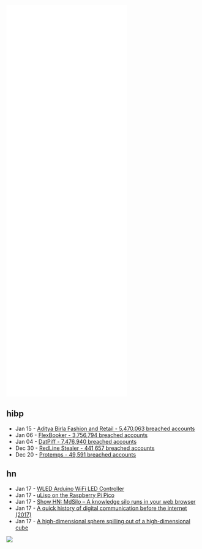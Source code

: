 ![Metrics](https://raw.githubusercontent.com/phixion/phixion/master/metrics.svg)

## hibp

<!--
for https://github.com/phixion/phixion/blob/main/.github/workflows/feeds.yml
-->
<!--START_SECTION:haveibeenpwnd-->
- Jan 15 - [Aditya Birla Fashion and Retail - 5,470,063 breached accounts](https://haveibeenpwned.com/PwnedWebsites#ABFRL)
- Jan 06 - [FlexBooker - 3,756,794 breached accounts](https://haveibeenpwned.com/PwnedWebsites#FlexBooker)
- Jan 04 - [DatPiff - 7,476,940 breached accounts](https://haveibeenpwned.com/PwnedWebsites#DatPiff)
- Dec 30 - [RedLine Stealer - 441,657 breached accounts](https://haveibeenpwned.com/PwnedWebsites#RedLineStealer)
- Dec 20 - [Protemps - 49,591 breached accounts](https://haveibeenpwned.com/PwnedWebsites#Protemps)
<!--END_SECTION:haveibeenpwnd-->

## hn

<!--
for https://github.com/phixion/phixion/blob/main/.github/workflows/feeds.yml
-->
<!--START_SECTION:hn-->
- Jan 17 - [WLED Arduino WiFi LED Controller](https://github.com/Aircoookie/WLED)
- Jan 17 - [uLisp on the Raspberry Pi Pico](http://www.ulisp.com/show?3KN3)
- Jan 17 - [Show HN: MdSilo – A knowledge silo runs in your web browser](https://mdsilo.com/)
- Jan 17 - [A quick history of digital communication before the internet (2017)](https://eager.io/blog/communication-pre-internet/)
- Jan 17 - [A high-dimensional sphere spilling out of a high-dimensional cube](https://stanislavfort.github.io/blog/sphere-spilling-out/)
<!--END_SECTION:hn-->

<!--
for https://yhype.me
-->
![](https://hit.yhype.me/github/profile?user_id=13013670)
